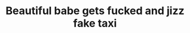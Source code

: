 ---
layout: post
title: Beautiful babe gets fucked and jizz fake taxi
duration: '10:04'
view: 215
rate: 2
video: 'https://flashservice.xvideos.com/embedframe/23376792'
category:
 - gorgeous
 - rough
 - busty
 - outdoor
 - stunning
tags: 
 - sucked
 - fucked
priority: 0.9
changefreq: daily
---